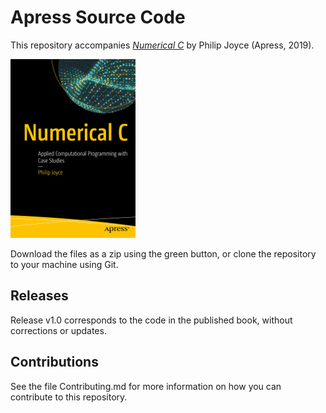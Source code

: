 # Apress Source Code

This repository accompanies [*Numerical C*](https://www.apress.com/9781484250631) by Philip Joyce (Apress, 2019).

[comment]: #cover
![Cover image](9781484250631.jpg)

Download the files as a zip using the green button, or clone the repository to your machine using Git.

## Releases

Release v1.0 corresponds to the code in the published book, without corrections or updates.

## Contributions

See the file Contributing.md for more information on how you can contribute to this repository.